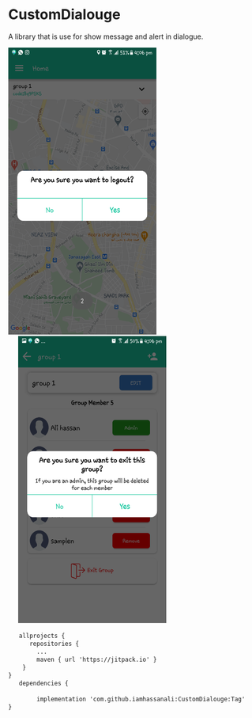 # CustomDialouge
A library that is use for show message and alert in dialogue.


<img src="https://github.com/iamhassanali/CustomDialouge/blob/master/DialougeLibrary/ScreenShoot/Screenshot_20201023-160635.png"  height="580" width="300" ><img src="https://github.com/iamhassanali/CustomDialouge/blob/master/DialougeLibrary/ScreenShoot/Screenshot_20201023-160652.png"  height="580" width="300" hspace="20"> 


       allprojects {              
	      repositories {
			...
			maven { url 'https://jitpack.io' }
		}
	}
       dependencies {
       
	        implementation 'com.github.iamhassanali:CustomDialouge:Tag'
	}
